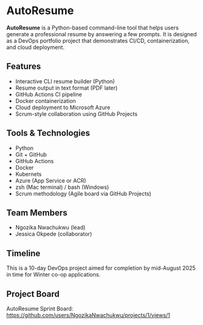 # AutoResume

**AutoResume** is a Python-based command-line tool that helps users generate a professional resume by answering a few prompts. It is designed as a DevOps portfolio project that demonstrates CI/CD, containerization, and cloud deployment.

## Features
- Interactive CLI resume builder (Python)
- Resume output in text format (PDF later)
- GitHub Actions CI pipeline
- Docker containerization
- Cloud deployment to Microsoft Azure
- Scrum-style collaboration using GitHub Projects

## Tools & Technologies
- Python
- Git + GitHub
- GitHub Actions
- Docker
- Kubernets
- Azure (App Service or ACR)
- zsh (Mac terminal) / bash (Windows)
- Scrum methodology (Agile board via GitHub Projects)

## Team Members
- Ngozika Nwachukwu (lead)
- Jessica Okpede (collaborator)

## Timeline
This is a 10-day DevOps project aimed for completion by mid-August 2025 in time for Winter co-op applications.

## Project Board
AutoResume Sprint Board: https://github.com/users/NgozikaNwachukwu/projects/1/views/1
